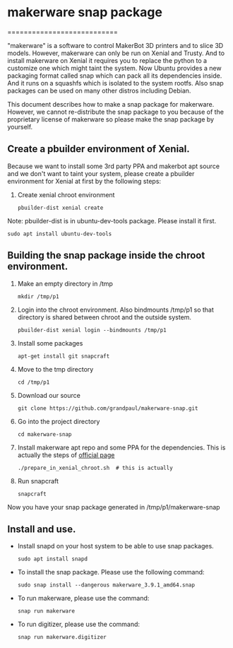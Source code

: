 # makerware snap package
===========================

"makerware" is a software to control MakerBot 3D printers and
to slice 3D models. However, makerware can only be run on Xenial
and Trusty. And to install makerware on Xenial it
requires you to replace the python to a customize one which
might taint the system. Now Ubuntu provides a new packaging format
called snap which can pack all its dependencies inside.
And it runs on a squashfs which is isolated
to the system rootfs. Also snap packages can be used on many
other distros including Debian.

This document describes how to make a snap package for makerware.
However, we cannot re-distribute the snap package to you because of
the proprietary license of makerware so please make the snap package
by yourself.

## Create a pbuilder environment of Xenial.

Because we want to install some 3rd party PPA and makerbot apt source and
we don't want to taint your system, please create a pbuilder
environment for Xenial at first by the following steps:

 1. Create xenial chroot environment

    ~~~
    pbuilder-dist xenial create
    ~~~

Note: pbuilder-dist is in ubuntu-dev-tools package. Please install it first.

    sudo apt install ubuntu-dev-tools

## Building the snap package inside the chroot environment.

 1. Make an empty directory in /tmp
    ~~~
    mkdir /tmp/p1
    ~~~
 
 2. Login into the chroot environment. Also bindmounts /tmp/p1 so that
    directory is shared between chroot and the outside system.
    ~~~
    pbuilder-dist xenial login --bindmounts /tmp/p1
    ~~~

 3. Install some packages
    ~~~
    apt-get install git snapcraft
    ~~~

 4. Move to the tmp directory
    ~~~
    cd /tmp/p1
    ~~~

 5. Download our source
    ~~~
    git clone https://github.com/grandpaul/makerware-snap.git
    ~~~
    
 6. Go into the project directory
    ~~~
    cd makerware-snap
    ~~~

 7. Install makerware apt repo and some PPA for the dependencies. This is
    actually the steps of
    [official page](https://support.makerbot.com/learn/makerbot-desktop-software/installation-and-setup/how-to-install-makerbot-desktop-for-linux_11262)
    ~~~
    ./prepare_in_xenial_chroot.sh  # this is actually
    ~~~

 8. Run snapcraft
    ~~~
    snapcraft
    ~~~

Now you have your snap package generated in /tmp/p1/makerware-snap

## Install and use.

 * Install snapd on your host system to be able to use snap packages.
    ~~~
    sudo apt install snapd
    ~~~

 * To install the snap package. Please use the following command:
    ~~~
    sudo snap install --dangerous makerware_3.9.1_amd64.snap
    ~~~

 * To run makerware, please use the command:
    ~~~
    snap run makerware
    ~~~

 * To run digitizer, please use the command:
    ~~~
    snap run makerware.digitizer
    ~~~
